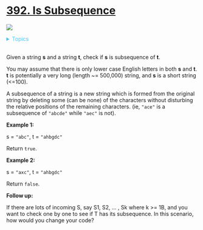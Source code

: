 # [392. Is Subsequence](https://leetcode.com/problems/is-subsequence/description/)

![](https://img.shields.io/badge/Difficulty-Medium-F8AF40.svg)

<details>
<summary style="color:#4FC3F7">Topics</summary>

* [`Binary Search`](https://leetcode.com/tag/binary-search/)
* [`Dynamic Programming`](https://leetcode.com/tag/dynamic-programming/)
* [`Greedy`](https://leetcode.com/tag/greedy/)

</details>
<br />


Given a string **s** and a string **t**, check if **s** is subsequence of **t**.

You may assume that there is only lower case English letters in both **s** and **t**. **t** is potentially a very long (length ~= 500,000) string, and **s** is a short string (<=100).

A subsequence of a string is a new string which is formed from the original string by deleting some (can be none) of the characters without disturbing the relative positions of the remaining characters. (ie, `"ace"` is a subsequence of `"abcde"` while `"aec"` is not).

**Example 1:**

s = `"abc"`, t = `"ahbgdc"`

Return `true`.

**Example 2:**

s = `"axc"`, t = `"ahbgdc"`

Return `false`.

**Follow up:**

If there are lots of incoming S, say S1, S2, ... , Sk where k >= 1B, and you want to check one by one to see if T has its subsequence. In this scenario, how would you change your code?